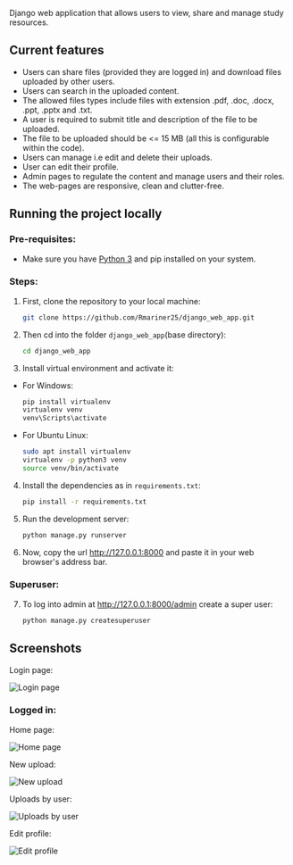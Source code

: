 Django web application that allows users to view, share and manage study resources. 

## Current features

* Users can share files (provided they are logged in) and download files uploaded by other users.
* Users can search in the uploaded content.
* The allowed files types include files with extension .pdf, .doc, .docx, .ppt, .pptx and .txt.
* A user is required to submit title and description of the file to be uploaded.
* The file to be uploaded should be <= 15 MB (all this is configurable within the code).
* Users can manage i.e edit and delete their uploads.
* User can edit their profile.
* Admin pages to regulate the content and manage users and their roles.
* The web-pages are responsive, clean and clutter-free.

## Running the project locally

### Pre-requisites:

* Make sure you have [Python 3](https://www.python.org/downloads/) and pip installed on your system.

### Steps:

1. First, clone the repository to your local machine: 
  
   ```bash
   git clone https://github.com/Rmariner25/django_web_app.git
   ```
  
2. Then cd into the folder `django_web_app`(base directory):

   ```bash
   cd django_web_app
   ```

3. Install virtual environment and activate it:
* For Windows:
   ```bash
   pip install virtualenv
   virtualenv venv
   venv\Scripts\activate
   ```
* For Ubuntu Linux:
   ```bash
   sudo apt install virtualenv
   virtualenv -p python3 venv
   source venv/bin/activate
   ```
  
4. Install the dependencies as in `requirements.txt`:
  
   ```bash
   pip install -r requirements.txt
   ```
  
5. Run the development server:</li>

   ```bash
   python manage.py runserver
   ```

6. Now, copy the url http://127.0.0.1:8000 and paste it in your web browser's address bar. 

### Superuser:

7. To log into admin at http://127.0.0.1:8000/admin create a super user:

   ```bash
   python manage.py createsuperuser
   ```

## Screenshots

Login page:

![Login page](https://github.com/Rmariner25/django_web_app/blob/main/Screenshots/login_page.jpg)
<br>

### Logged in:

Home page:

![Home page](https://github.com/Rmariner25/django_web_app/blob/main/Screenshots/home_page.jpg) 
<br>

New upload:

![New upload](https://github.com/Rmariner25/django_web_app/blob/main/Screenshots/new_upld.jpg) 
<br>

Uploads by user:

![Uploads by user](https://github.com/Rmariner25/django_web_app/blob/main/Screenshots/user_uploads.jpg)
<br>

Edit profile:

![Edit profile](https://github.com/Rmariner25/django_web_app/blob/main/Screenshots/edit_profile.jpg)
<br>
